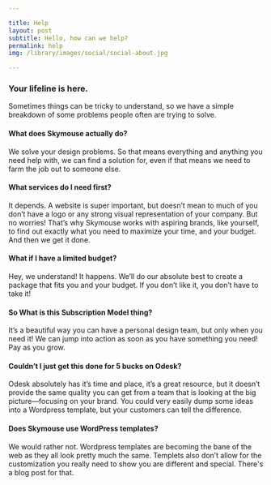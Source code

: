 ```yaml
---

title: Help
layout: post
subtitle: Hello, how can we help?
permalink: help
img: /library/images/social/social-about.jpg

---
```


### Your lifeline is here.
Sometimes things can be tricky to understand, so we have a simple breakdown of some problems people often are trying to solve.

#### What does Skymouse actually do?
We solve your design problems. So that means everything and anything you need help with, we can find a solution for, even if that means we need to farm the job out to someone else.

#### What services do I need first?
It depends. A website is super important, but doesn’t mean to much of you don’t have a logo or any strong visual representation of your company. But no worries! That’s why Skymouse works with aspiring brands, like yourself, to find out exactly what you need to maximize your time, and your budget. And then we get it done.

#### What if I have a limited budget?
Hey, we understand! It happens. We’ll do our absolute best to create a package that fits you and your budget. If you don’t like it, you don’t have to take it!

#### So What is this Subscription Model thing?
It’s a beautiful way you can have a personal design team, but only when you need it! We can jump into action as soon as you have something you need! Pay as you grow.

#### Couldn’t I just get this done for 5 bucks on Odesk?
Odesk absolutely has it’s time and place, it’s a great resource, but it doesn’t provide the same quality you can get from a team that is looking at the big picture—focusing on your brand. You could very easily dump some ideas into a Wordpress template, but your customers can tell the difference.

#### Does Skymouse use WordPress templates?
We would rather not. Wordpress templates are becoming the bane of the web as they all look pretty much the same. Templets also don’t allow for the customization you really need to show you are different and special. There's a blog post for that.
